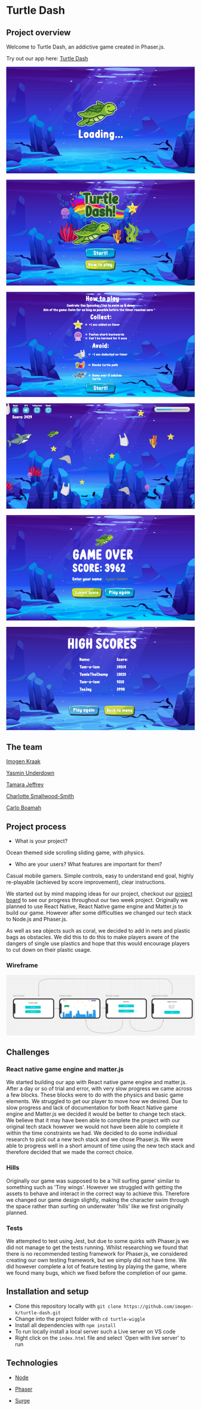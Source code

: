 # Turtle Dash

## Project overview
Welcome to Turtle Dash, an addictive game created in Phaser.js. 

Try out our app here: [Turtle Dash](http://turtle-dash.surge.sh/)

![loading](./readme-img/loading.png)

![menu](./readme-img/menu.png)

![info](./readme-img/info.png)

![game](./readme-img/game.png)

![end](./readme-img/end.png)

![highscore](./readme-img/highscore.png)


## The team
[Imogen Kraak](https://github.com/imogen-k)

[Yasmin Underdown](https://github.com/yu2491)

[Tamara Jeffrey](https://github.com/just-tam)

[Charlotte Smallwood-Smith](https://github.com/Charlotte-91)

[Carlo Boamah](https://github.com/cabju)

## Project process

*  What is your project?

Ocean themed side scrolling sliding game, with physics.

* Who are your users? What features are important for them?

Casual mobile gamers. Simple controls, easy to understand end goal, highly re-playable (achieved by score improvement), clear instructions.



We started out by mind mapping ideas for our project, checkout our [project board](https://miro.com/app/board/o9J_kipU7tY=/) to see our progress throughout our two week project. Originally we planned to use React Native, React Native game engine and Matter.js to build our game. However after some difficulties we changed our tech stack to Node.js and Phaser.js.


As well as sea objects such as coral, we decided to add in nets and plastic bags as obstacles. We did this to do this to make players aware of the dangers of single use plastics and hope that this would encourage players to cut down on their plastic usage.

### Wireframe
![wireframe](./readme-img/wireframe.png)

## Challenges

### React native game engine and matter.js
We started building our app with React native game engine and matter.js. After a day or so of trial and error, with very slow progress we came across a few blocks.
These blocks were to do with the physics and basic game elements. We struggled to get our player to move how we desired. 
Due to slow progress and lack of documentation for both React Native game engine and Matter.js we decided it would be better to change tech stack.
We believe that it may have been able to complete the project with our original tech stack however we would not have been able to complete it within the time constraints we had. 
We decided to do some individual research to pick out a new tech stack and we chose Phaser.js. We were able to progress well in a short amount of time using the new tech stack and therefore decided that we made the correct choice.

### Hills
Originally our game was supposed to be a 'hill surfing game' similar to something such as 'Tiny wings'. However we struggled with getting the assets to behave and interact in the correct way to achieve this.
Therefore we changed our game design slightly, making the character swim through the space rather than surfing on underwater 'hills' like we first originally planned.

### Tests
We attempted to test using Jest, but due to some quirks with Phaser.js we did not manage to get the tests running. Whilst researching we found that there is no recommended testing framework for Phaser.js, we considered creating our own testing framework, but we simply did not have time. We did however complete a lot of feature testing by playing the game, where we found many bugs, which we fixed before the completion of our game. 

## Installation and setup

* Clone this repository locally with `git clone https://github.com/imogen-k/turtle-dash.git`
* Change into the project folder with  `cd turtle-wiggle`
* Install all dependencies with `npm install`
* To run locally install a local server such a Live server on VS code
* Right click on the `index.html` file and select `Open with live server' to run


## Technologies

* [Node](https://nodejs.org/en/)

* [Phaser](https://phaser.io/)

* [Surge](https://surge.sh/)


